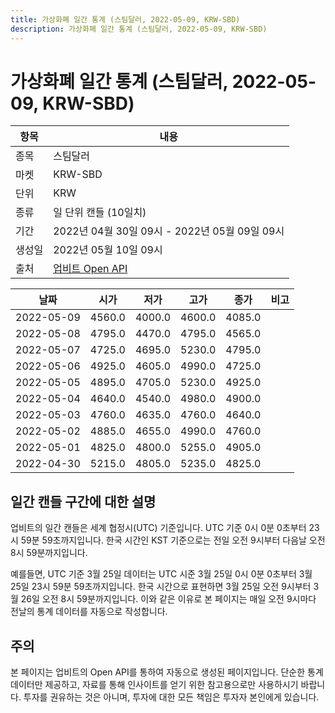 ```yaml
---
title: 가상화폐 일간 통계 (스팀달러, 2022-05-09, KRW-SBD)
description: 가상화폐 일간 통계 (스팀달러, 2022-05-09, KRW-SBD)
---
```



가상화폐 일간 통계 (스팀달러, 2022-05-09, KRW-SBD)
===

|항목|내용|
|--|--|
|종목|스팀달러|
|마켓|KRW-SBD|
|단위|KRW|
|종류|일 단위 캔들 (10일치)|
|기간|2022년 04월 30일 09시 - 2022년 05월 09일 09시|
|생성일|2022년 05월 10일 09시|
|출처|[업비트 Open API](https://docs.upbit.com)|


|날짜|시가|저가|고가|종가|비고|
|--|--|--|--|--|--|
|2022-05-09|4560.0|4000.0|4600.0|4085.0|    |
|2022-05-08|4795.0|4470.0|4795.0|4565.0|    |
|2022-05-07|4725.0|4695.0|5230.0|4795.0|    |
|2022-05-06|4925.0|4605.0|4990.0|4725.0|    |
|2022-05-05|4895.0|4705.0|5230.0|4925.0|    |
|2022-05-04|4640.0|4540.0|4980.0|4900.0|    |
|2022-05-03|4760.0|4635.0|4760.0|4640.0|    |
|2022-05-02|4885.0|4655.0|4990.0|4760.0|    |
|2022-05-01|4825.0|4800.0|5255.0|4905.0|    |
|2022-04-30|5215.0|4805.0|5235.0|4825.0|    |


일간 캔들 구간에 대한 설명
---


업비트의 일간 캔들은 세계 협정시(UTC) 기준입니다. 
UTC 기준 0시 0분 0초부터 23시 59분 59초까지입니다. 
한국 시간인 KST 기준으로는 전일 오전 9시부터 다음날 오전 8시 59분까지입니다. 


예를들면, UTC 기준 3월 25일 데이터는 UTC 시준 3월 25일 0시 0분 0초부터 3월 25일 23시 59분 59초까지입니다. 
한국 시간으로 표현하면 3월 25일 오전 9시부터 3월 26일 오전 8시 59분까지입니다. 
이와 같은 이유로 본 페이지는 매일 오전 9시마다 전날의 통계 데이터를 자동으로 작성합니다. 


주의
---


본 페이지는 업비트의 Open API를 통하여 자동으로 생성된 페이지입니다. 
단순한 통계 데이터만 제공하고, 자료를 통해 인사이트를 얻기 위한 참고용으로만 사용하시기 바랍니다. 
투자를 권유하는 것은 아니며, 투자에 대한 모든 책임은 투자자 본인에게 있습니다. 
